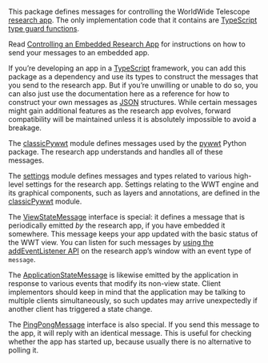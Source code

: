 This package defines messages for controlling the WorldWide Telescope
[research app]. The only implementation code that it contains are [TypeScript]
[type guard functions].

[research app]: https://docs.worldwidetelescope.org/research-app/latest/
[TypeScript]: https://www.typescriptlang.org/
[type guard functions]: https://www.typescriptlang.org/docs/handbook/advanced-types.html#user-defined-type-guards

Read [Controlling an Embedded Research App][controlling] for instructions on how
to send your messages to an embedded app.

[controlling]: https://docs.worldwidetelescope.org/research-app/latest/controlling/

If you’re developing an app in a [TypeScript] framework, you can add this package
as a dependency and use its types to construct the messages that you send to the
research app. But if you’re unwilling or unable to do so, you can also just use
the documentation here as a reference for how to construct your own messages as
[JSON] structures. While certain messages might gain additional features as the
research app evolves, forward compatibility will be maintained unless it is
absolutely impossible to avoid a breakage.

[JSON]: https://www.json.org/

The [classicPywwt] module defines messages used by the [pywwt] Python package.
The research app understands and handles all of these messages.

[classicPywwt]: ./modules/classicpywwt.html
[pywwt]: https://pywwt.readthedocs.io/

The [settings] module defines messages and types related to various high-level
settings for the research app. Settings relating to the WWT engine and its
graphical components, such as layers and annotations, are defined in the
[classicPywwt] module.

[settings]: ./modules/settings.html

The [ViewStateMessage] interface is special: it defines a message that is
periodically emitted *by* the research app, if you have embedded it somewhere.
This message keeps your app updated with the basic status of the WWT view. You
can listen for such messages by [using the addEventListener API][listen] on the
research app’s window with an event type of `message`.

[ViewStateMessage]: ./interfaces/viewstatemessage.html
[listen]: https://developer.mozilla.org/en-US/docs/Web/API/Window/postMessage#the_dispatched_event

The [ApplicationStateMessage] is likewise emitted by the application in response
to various events that modify its non-view state. Client implementors should
keep in mind that the application may be talking to multiple clients
simultaneously, so such updates may arrive unexpectedly if another client has
triggered a state change.

[ApplicationStateMessage]: ./interfaces/applicationstatemessage.md

The [PingPongMessage] interface is also special. If you send this message to the
app, it will reply with an identical message. This is useful for checking
whether the app has started up, because usually there is no alternative to
polling it.

[PingPongMessage]: ./interfaces/pingpongmessage.html
